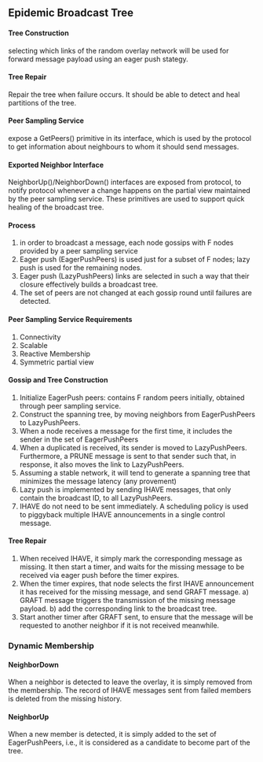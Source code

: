 ## Epidemic Broadcast Tree

#### Tree Construction
selecting which links of the random overlay network will be used for forward message payload using an eager push stategy.

#### Tree Repair
Repair the tree when failure occurs.
It should be able to detect and heal partitions of the tree.

#### Peer Sampling Service
expose a GetPeers() primitive in its interface, which is used by the protocol to get information about neighbours to whom it should send messages.

#### Exported Neighbor Interface
NeighborUp()/NeighborDown() interfaces are exposed from protocol, to notify protocol whenever a change happens on the partial view maintained by the peer sampling service. These primitives are used to support quick healing of the broadcast tree.

#### Process

1.	in order to broadcast a message, each node gossips with F nodes provided by a peer sampling service
2.	Eager push (EagerPushPeers) is used just for a subset of F nodes; lazy push is used for the remaining nodes.
3.	Eager push (LazyPushPeers) links are selected in such a way that their closure effectively builds a broadcast tree.
4.	The set of peers are not changed at each gossip round until failures are detected.


#### Peer Sampling Service Requirements

1.	Connectivity
2.	Scalable
3.	Reactive Membership
4.	Symmetric partial view


#### Gossip and Tree Construction

1.	Initialize EagerPush peers: contains F random peers initially, obtained through peer sampling service.
2.	Construct the spanning tree, by moving neighbors from EagerPushPeers to LazyPushPeers.
3.	When a node receives a message for the first time, it includes the sender in the set of EagerPushPeers
4.	When a duplicated is received, its sender is moved to LazyPushPeers.  Furthermore, a PRUNE message is sent to that sender such that, in response, it also moves the link to LazyPushPeers.
5.	Assuming a stable network, it will tend to generate a spanning tree that minimizes the message latency (any provement)
6.	Lazy push is implemented by sending IHAVE messages, that only contain the broadcast ID, to all LazyPushPeers.
7.	IHAVE do not need to be sent immediately.  A scheduling policy is used to piggyback multiple IHAVE announcements in a single control message.


#### Tree Repair

1.	When received IHAVE, it simply mark the corresponding message as missing.  It then start a timer, and waits for the missing message to be received via eager push before the timer expires.
2.	When the timer expires, that node selects the first IHAVE announcement it has received for the missing message, and send GRAFT message.
a)	GRAFT message triggers the transmission of the missing message payload.
b)	add the corresponding link to the broadcast tree.
3.	Start another timer after GRAFT sent, to ensure that the message will be requested to another neighbor if it is not received meanwhile.



### Dynamic Membership

#### NeighborDown

When a neighbor is detected to leave the overlay, it is simply removed from the membership.  The record of IHAVE messages sent from failed members is deleted from the missing history.

#### NeighborUp

When a new member is detected, it is simply added to the set of EagerPushPeers, i.e., it is considered as a candidate to become part of the tree.







